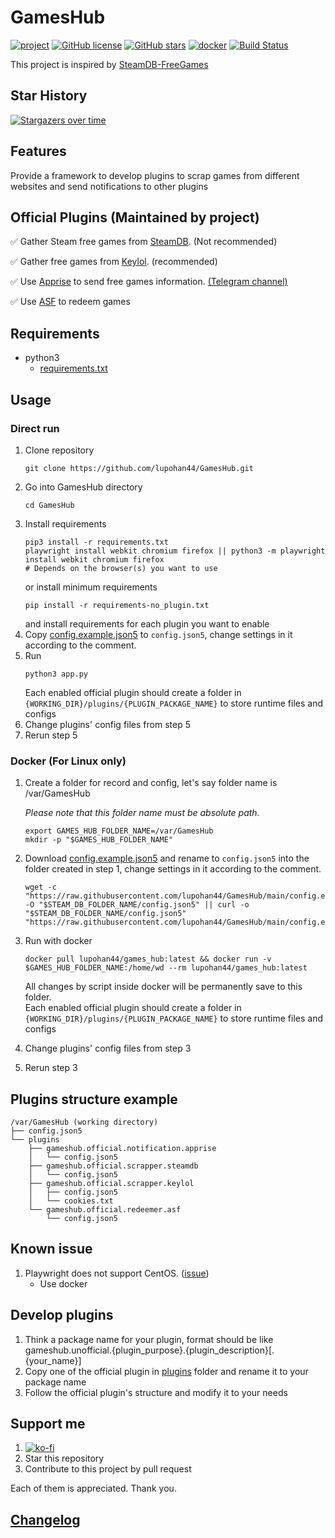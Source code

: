# GamesHub

[![project](https://img.shields.io/badge/lupohan44-GamesHub-brightgreen)](https://github.com/lupohan44/GamesHub) [![GitHub license](https://img.shields.io/github/license/lupohan44/GamesHub)](https://github.com/lupohan44/GamesHub/blob/main/LICENSE) [![GitHub stars](https://img.shields.io/github/stars/lupohan44/GamesHub)](https://github.com/lupohan44/GamesHub/stargazers) [![docker](https://img.shields.io/badge/Docker-lupohan44%2Fgames_hub-blue?logo=docker)](https://hub.docker.com/r/lupohan44/games_hub) [![Build Status](https://api.travis-ci.com/lupohan44/GamesHub.svg)](https://travis-ci.com/github/lupohan44/GamesHub)

This project is inspired by [SteamDB-FreeGames](https://github.com/azhuge233/SteamDB-FreeGames)

## Star History
[![Stargazers over time](https://starchart.cc/lupohan44/GamesHub.svg)](https://starchart.cc/lupohan44/GamesHub)

## Features
Provide a framework to develop plugins to scrap games from different websites and send notifications to other plugins

## Official Plugins (Maintained by project)
:white_check_mark: Gather Steam free games from [SteamDB](https://steamdb.info/upcoming/free/). (Not recommended)

:white_check_mark: Gather free games from [Keylol](https://keylol.com/t572814-1-1). (recommended)

:white_check_mark: Use [Apprise](https://github.com/caronc/apprise) to send free games information. [(Telegram channel)](https://t.me/SteamFreeGameNotify)

:white_check_mark: Use [ASF](https://github.com/JustArchiNET/ArchiSteamFarm) to redeem games
## Requirements

- python3
  - [requirements.txt](requirements.txt)

## Usage
### Direct run
1. Clone repository
   ```shell
   git clone https://github.com/lupohan44/GamesHub.git
   ```
2. Go into GamesHub directory
   ```shell
   cd GamesHub
   ```
3. Install requirements
   ```shell
   pip3 install -r requirements.txt
   playwright install webkit chromium firefox || python3 -m playwright install webkit chromium firefox
   # Depends on the browser(s) you want to use
   ```
   or install minimum requirements
   ```shell
   pip install -r requirements-no_plugin.txt
   ```
   and install requirements for each plugin you want to enable
4. Copy [config.example.json5](config.example.json5) to ```config.json5```, change settings in it according to the comment.
5. Run
   ```shell
   python3 app.py
   ```
   Each enabled official plugin should create a folder in ```{WORKING_DIR}/plugins/{PLUGIN_PACKAGE_NAME}``` to store runtime files and configs
6. Change plugins' config files from step 5
7. Rerun step 5
### Docker (For Linux only)
1. Create a folder for record and config, let's say folder name is /var/GamesHub

   _Please note that this folder name must be absolute path._
      ```shell
      export GAMES_HUB_FOLDER_NAME=/var/GamesHub
      mkdir -p "$GAMES_HUB_FOLDER_NAME"
      ```
2. Download [config.example.json5](config.example.json5) and rename to ```config.json5``` into the folder created in step 1, change settings in it according to the comment.
   ```shell
   wget -c "https://raw.githubusercontent.com/lupohan44/GamesHub/main/config.example.json5" -O "$STEAM_DB_FOLDER_NAME/config.json5" || curl -o "$STEAM_DB_FOLDER_NAME/config.json5" "https://raw.githubusercontent.com/lupohan44/GamesHub/main/config.example.json5"
   ```
3. Run with docker
   ```shell
   docker pull lupohan44/games_hub:latest && docker run -v $GAMES_HUB_FOLDER_NAME:/home/wd --rm lupohan44/games_hub:latest
   ```
   All changes by script inside docker will be permanently save to this folder.  
   Each enabled official plugin should create a folder in ```{WORKING_DIR}/plugins/{PLUGIN_PACKAGE_NAME}``` to store runtime files and configs
4. Change plugins' config files from step 3
5. Rerun step 3

## Plugins structure example
   ```
   /var/GamesHub (working directory)
   ├── config.json5
   └── plugins
       ├── gameshub.official.notification.apprise
       │   └── config.json5
       ├── gameshub.official.scrapper.steamdb
       │   └── config.json5
       ├── gameshub.official.scrapper.keylol
       │   ├── config.json5
       │   └── cookies.txt
       └── gameshub.official.redeemer.asf
           └── config.json5
   ```
## Known issue
1. Playwright does not support CentOS. ([issue](https://github.com/microsoft/playwright/issues/6219))
    - Use docker

## Develop plugins
1. Think a package name for your plugin, format should be like gameshub.unofficial.{plugin_purpose}.{plugin_description}[.{your_name}]
2. Copy one of the official plugin in [plugins](plugins) folder and rename it to your package name
3. Follow the official plugin's structure and modify it to your needs

## Support me
1. [![ko-fi](https://ko-fi.com/img/githubbutton_sm.svg)](https://ko-fi.com/lupohan44)
2. Star this repository
3. Contribute to this project by pull request

Each of them is appreciated. Thank you.

## [Changelog](ChangeLog.md)

